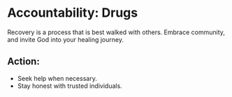 # Accountability: Drugs

Recovery is a process that is best walked with others. Embrace community, and invite God into your healing journey.

## Action:
- Seek help when necessary.
- Stay honest with trusted individuals.
